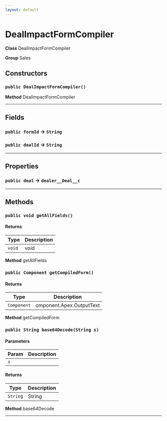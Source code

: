 ```yaml
---
layout: default
---
```

# DealImpactFormCompiler



**Class** DealImpactFormCompiler


**Group** Sales

## Constructors
### `public DealImpactFormCompiler()`

**Method** DealImpactFormCompiler

---
## Fields

### `public formId` → `String`


### `public dealId` → `String`


---
## Properties

### `public deal` → `dealer__Deal__c`


---
## Methods
### `public void getAllFields()`
#### Returns

|Type|Description|
|---|---|
|`void`|void|


**Method** getAllFields

### `public Component getCompiledForm()`
#### Returns

|Type|Description|
|---|---|
|`Component`|omponent.Apex.OutputText|


**Method** getCompiledForm

### `public String base64Decode(String s)`
#### Parameters

|Param|Description|
|---|---|
|`s`||

#### Returns

|Type|Description|
|---|---|
|`String`|String|


**Method** base64Decode

---
